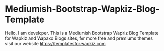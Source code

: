 # Mediumish-Bootstrap-Wapkiz-Blog-Template

Hello, I am developer.
This is a Mediumish Bootstrap Wapkiz Blog Template for Wapkiz and Wapaxo Blogs sites, for more free and premiums themes visit our website https://templatesfor.wapkiz.com

